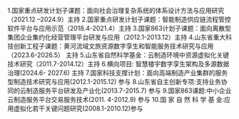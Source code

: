 1.国家重点研发计划子课题：面向社会治理复杂系统的体系设计方法与应用研究（2021.12 –2024.9）主持
2.国家重点研发计划子课题：智能制造供应链流程管控软件平台与应用示范（2018.4-2021.4）主持
3.国家863计划子课题：面向离散型集团企业集约化经营管理平台研发与应用（2012.1-2013.12）主持
4.山东省重大科技创新工程子课题：黄河流域文旅资源数字孪生和智能服务技术研究与应用（2023.6-2026.5） 主持 
5.山东省自然科学基金：云制造环境中资源虚拟化关键技术研究（2011.7-2014.12）主持
6.横向项目: 智慧楼宇数字孪生架构及多源数据治理(2024.6- 2027.6) 主持 
7.国家科技支撑计划：面向高端制造产业集群的服务型制造技术研究与应用(2012.1-2015.12) 参与
8.山东省自主创新专项:支持业务协同的云制造服务平台研发及产业化(2013.7-2015.7) 参与
9.国家863课题:中小企业云制造服务平台交易服务技术(2011. 4-2012.9) 参与
10.国 家 自 然 科 学 基 金:应用虚拟化若干关键问题研究(2008.1-2010.12)参与
